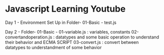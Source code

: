 # Javascript Learning Youtube

Day 1 - Environment Set Up in
        Folder- 01-Basic - test.js

Day 2 - Folder- 01-Basic - 01-variable.js : variables, constants
                          02-convertandoperation.js : datatypes and some basic operation to understand their behavior and ECMA SCRIPT
                          03-convert.js : convert between datatypes to understandment of some behavior
